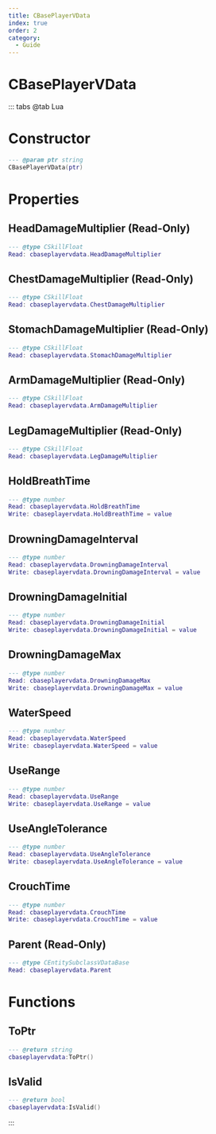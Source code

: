 ```yaml
---
title: CBasePlayerVData
index: true
order: 2
category:
  - Guide
---
```


# CBasePlayerVData

::: tabs
@tab Lua
# Constructor
```lua
--- @param ptr string
CBasePlayerVData(ptr)
```
# Properties
## HeadDamageMultiplier (Read-Only)
```lua
--- @type CSkillFloat
Read: cbaseplayervdata.HeadDamageMultiplier
```
## ChestDamageMultiplier (Read-Only)
```lua
--- @type CSkillFloat
Read: cbaseplayervdata.ChestDamageMultiplier
```
## StomachDamageMultiplier (Read-Only)
```lua
--- @type CSkillFloat
Read: cbaseplayervdata.StomachDamageMultiplier
```
## ArmDamageMultiplier (Read-Only)
```lua
--- @type CSkillFloat
Read: cbaseplayervdata.ArmDamageMultiplier
```
## LegDamageMultiplier (Read-Only)
```lua
--- @type CSkillFloat
Read: cbaseplayervdata.LegDamageMultiplier
```
## HoldBreathTime 
```lua
--- @type number
Read: cbaseplayervdata.HoldBreathTime
Write: cbaseplayervdata.HoldBreathTime = value
```
## DrowningDamageInterval 
```lua
--- @type number
Read: cbaseplayervdata.DrowningDamageInterval
Write: cbaseplayervdata.DrowningDamageInterval = value
```
## DrowningDamageInitial 
```lua
--- @type number
Read: cbaseplayervdata.DrowningDamageInitial
Write: cbaseplayervdata.DrowningDamageInitial = value
```
## DrowningDamageMax 
```lua
--- @type number
Read: cbaseplayervdata.DrowningDamageMax
Write: cbaseplayervdata.DrowningDamageMax = value
```
## WaterSpeed 
```lua
--- @type number
Read: cbaseplayervdata.WaterSpeed
Write: cbaseplayervdata.WaterSpeed = value
```
## UseRange 
```lua
--- @type number
Read: cbaseplayervdata.UseRange
Write: cbaseplayervdata.UseRange = value
```
## UseAngleTolerance 
```lua
--- @type number
Read: cbaseplayervdata.UseAngleTolerance
Write: cbaseplayervdata.UseAngleTolerance = value
```
## CrouchTime 
```lua
--- @type number
Read: cbaseplayervdata.CrouchTime
Write: cbaseplayervdata.CrouchTime = value
```
## Parent (Read-Only)
```lua
--- @type CEntitySubclassVDataBase
Read: cbaseplayervdata.Parent
```
# Functions
## ToPtr
```lua
--- @return string
cbaseplayervdata:ToPtr()
```
## IsValid
```lua
--- @return bool
cbaseplayervdata:IsValid()
```

:::